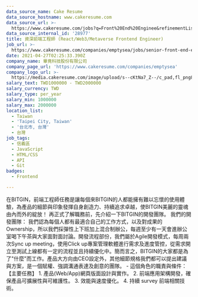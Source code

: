 ```yaml
---
data_source_name: Cake Resume
data_source_hostname: www.cakeresume.com
data_source_url: >-
  https://www.cakeresume.com/jobs?q=Front%20End%20Enginee&refinementList[lang_name][0]=E[…]tech_front-end-development&range[salary_range][min]=1000000
data_source_internal_id: '28977'
title: 資深前端工程師 (React/Web3/Metaverse Frontend Engineer)
job_url: >-
  https://www.cakeresume.com/companies/emptysea/jobs/senior-front-end-engineer-ec8eb4
date: 2021-04-27T02:25:33.390Z
company_name: 畢竟科技股份有限公司
company_page_url: 'https://www.cakeresume.com/companies/emptysea'
company_logo_url: >-
  https://media.cakeresume.com/image/upload/s--cKtNa7_Z--/c_pad,fl_png8,h_200,w_200/v1643361192/tcsszjcidx2hqnsprd0p.png
salary_text: TWD1000000 - TWD2000000
salary_currency: TWD
salary_type: per_year
salary_min: 1000000
salary_max: 2000000
location_list:
  - Taiwan
  - 'Taipei City, Taiwan'
  - '台北市, 台灣'
  - 台灣
job_tags:
  - 信義區
  - JavaScript
  - HTML/CSS
  - API
  - Git
badges:
  - Frontend

---
```


在BITGIN，前端工程師任務是讓每個來BITGIN的人都能擁有難以忘懷的使用體驗，為產品的細節與印象發揮自身創造力、持續追求卓越，使BITGIN美麗的靈魂由內而外的綻放！ 再正式了解職務前，先介紹一下BITGIN的開發團隊。 我們的開發團隊： 我們認為每個人都有最適合自己的工作方式，以及對成果的Ownership，所以我們採彈性上下班加上混合制辦公，每週至少有一天會進辦公室喝下午茶與大家面對面討論。開發流程部份，我們屬於Agile開發模式，每周兩次Sync up meeting，使用Click up專案管理軟體進行需求及進度管控，從需求開立至測試上線都有一定的流程並且持續優化中。簡而言之，BITGIN的大家都是為了"什麼"而工作。產品大方向由CEO設定外，其他細節規格我們都可以提出建議與方案，是一個賦權、強調溝通表達及創意的團隊。 - 這個角色的職責與條件： 【主要任務】 1. 產品(Web/App)網頁版面設計與實作。 2. 前端應用架構開發，確保產品可擴展性與可維護性。 3. 效能與速度優化。 4. 持續 survey 前端相關技術。